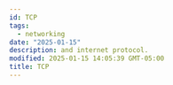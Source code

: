 ```yaml
---
id: TCP
tags:
  - networking
date: "2025-01-15"
description: and internet protocol.
modified: 2025-01-15 14:05:39 GMT-05:00
title: TCP
---
```


